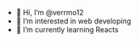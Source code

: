 - 👋 Hi, I’m @verrmo12
- 👀 I’m interested in web developing
- 🌱 I’m currently learning Reacts

<!---
verrmo12/verrmo12 is a ✨ special ✨ repository because its `README.md` (this file) appears on your GitHub profile.
You can click the Preview link to take a look at your changes.
--->
